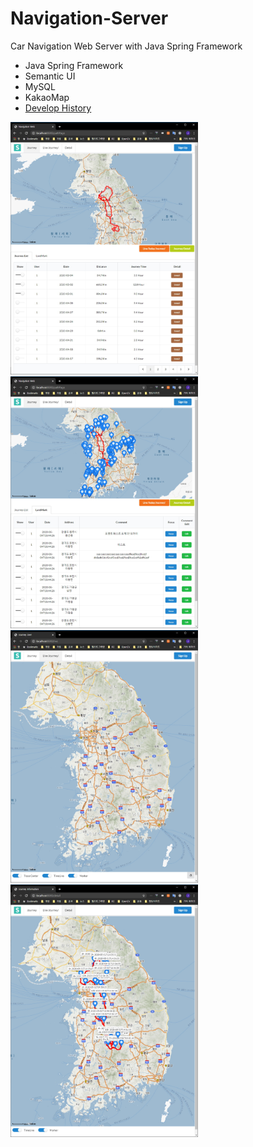 # Navigation-Server
Car Navigation Web Server with Java Spring Framework
  - Java Spring Framework
  - Semantic UI
  - MySQL
  - KakaoMap
  - [Develop History](https://github.com/jjuiddong/Navigation-Server/wiki)
  
<img src = https://github.com/jjuiddong/Navigation-Server/blob/master/Doc/journey2.jpg width="300px" />
<img src = https://github.com/jjuiddong/Navigation-Server/blob/master/Doc/landmark2.jpg width="300px" />
<img src = https://github.com/jjuiddong/Navigation-Server/blob/master/Doc/live2.jpg width="300px" />
<img src = https://github.com/jjuiddong/Navigation-Server/blob/master/Doc/detail2.jpg width="300px" />
